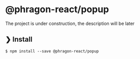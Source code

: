 # @phragon-react/popup

The project is under construction, the description will be later

## ❯ Install

```
$ npm install --save @phragon-react/popup
```
